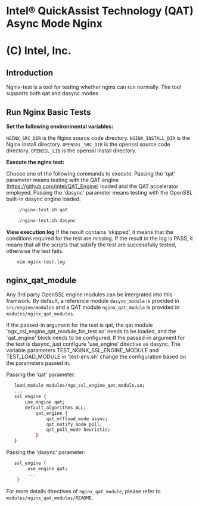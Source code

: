 # Intel&reg; QuickAssist Technology (QAT) Async Mode Nginx
# (C) Intel, Inc.
## Introduction
  Nginx-test is a tool for testing whether nginx can run normally. The tool supports both qat and dasync modes.
##

## Run Nginx Basic Tests

**Set the following environmental variables:**

`NGINX_SRC_DIR` is the Nginx source code directory.
`NGINX_INSTALL_DIR` is the Nginx install directory.
`OPENSSL_SRC_DIR` is the openssl source code directory.
`OPENSSL_LIB` is the openssl install directory.

**Execute the nginx test:**

Choose one of the following commands to execute.
Passing the 'qat' parameter means testing with the QAT engine (https://github.com/intel/QAT_Engine) loaded and the QAT accelerator employed.
Passing the 'dasync' parameter means testing with the OpenSSL built-in dasync engine loaded.

```bash
    ./nginx-test.sh qat
```

```bash
    ./nginx-test.sh dasync
```

**View execution log**
If the result contains ‘skipped’, it means that the conditions required for the test are missing.
If the result in the log is PASS, it means that all the scripts that satisfy the test are successfully tested,
otherwise the test fails.

```bash
    vim nginx-test.log
```
##

## nginx_qat_module
Any 3rd party OpenSSL engine modules can be intergrated into this framwork. By default, a
reference module `dasync_module` is provided in `src/engine/modules`
and a QAT module `nginx_qat_module` is provided in `modules/nginx_qat_modules`.

If the passed-in argument for the test is qat, the qat module 'ngx_ssl_engine_qat_module_for_test.so' needs to be loaded,
and the 'qat_engine' block needs to be configured.
If the passed-in argument for the test is dasync, just configure 'use_engine' directive as dasync.
The variable parameters TEST_NGINX_SSL_ENGINE_MODULE and TEST_LOAD_MODULE in 'test-env.sh'
change the configuration based on the parameters passed in.

Passing the 'qat' parameter:
```bash
   load_module modules/ngx_ssl_engine_qat_module.so;
   ...
   ssl_engine {
       use_engine qat;
       default_algorithms ALL;
           qat_engine {
               qat_offload_mode async;
               qat_notify_mode poll;
               qat_poll_mode heuristic;
           }
   }
```

Passing the 'dasync' parameter:
```bash
   ssl_engine {
        use_engine qat;
        ...
    }
```
For more details directives of `nginx_qat_module`, please refer to
`modules/nginx_qat_modules/README`.
##
